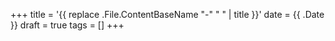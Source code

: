 +++
title = '{{ replace .File.ContentBaseName "-" " " | title }}'
date = {{ .Date }}
draft = true
tags = []
+++
